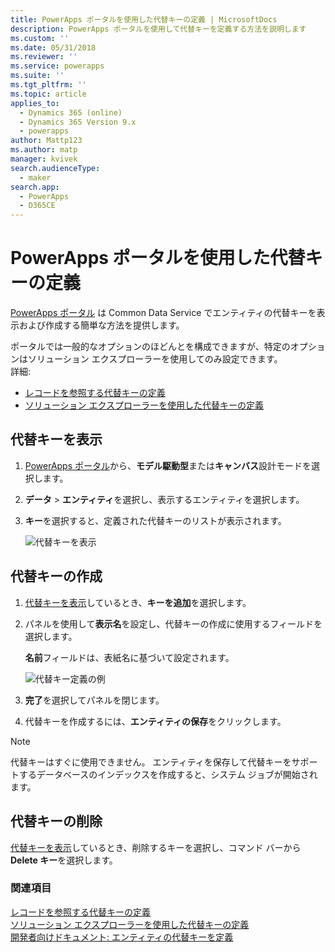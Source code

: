 ```yaml
---
title: PowerApps ポータルを使用した代替キーの定義 | MicrosoftDocs
description: PowerApps ポータルを使用して代替キーを定義する方法を説明します
ms.custom: ''
ms.date: 05/31/2018
ms.reviewer: ''
ms.service: powerapps
ms.suite: ''
ms.tgt_pltfrm: ''
ms.topic: article
applies_to:
  - Dynamics 365 (online)
  - Dynamics 365 Version 9.x
  - powerapps
author: Mattp123
ms.author: matp
manager: kvivek
search.audienceType:
  - maker
search.app:
  - PowerApps
  - D365CE
---
```

# <a name="define-alternate-keys-using-powerapps-portal"></a>PowerApps ポータルを使用した代替キーの定義

[PowerApps ポータル](https://web.powerapps.com/?utm_source=padocs&utm_medium=linkinadoc&utm_campaign=referralsfromdoc) は Common Data Service でエンティティの代替キーを表示および作成する簡単な方法を提供します。

ポータルでは一般的なオプションのほどんとを構成できますが、特定のオプションはソリューション エクスプローラーを使用してのみ設定できます。 <br />詳細: 
- [レコードを参照する代替キーの定義](define-alternate-keys-reference-records.md)
- [ソリューション エクスプローラーを使用した代替キーの定義](define-alternate-keys-solution-explorer.md)

## <a name="view-alternate-keys"></a>代替キーを表示

1. [PowerApps ポータル](https://web.powerapps.com/?utm_source=padocs&utm_medium=linkinadoc&utm_campaign=referralsfromdoc)から、**モデル駆動型**または**キャンバス**設計モードを選択します。
2. **データ** > **エンティティ**を選択し、表示するエンティティを選択します。
3. **キー**を選択すると、定義された代替キーのリストが表示されます。

    ![代替キーを表示](media/view-alternate-keys-portal.png)

## <a name="create-an-alternate-key"></a>代替キーの作成

1. [代替キーを表示](#view-alternate-keys)しているとき、**キーを追加**を選択します。
2. パネルを使用して**表示名**を設定し、代替キーの作成に使用するフィールドを選択します。

    **名前**フィールドは、表紙名に基づいて設定されます。

    ![代替キー定義の例](media/alternate-key-account-number-sic-code.png)

1. **完了**を選択してパネルを閉じます。
2. 代替キーを作成するには、**エンティティの保存**をクリックします。

> [!NOTE]
> 代替キーはすぐに使用できません。 エンティティを保存して代替キーをサポートするデータベースのインデックスを作成すると、システム ジョブが開始されます。

## <a name="delete-an-alternate-key"></a>代替キーの削除

[代替キーを表示](#view-alternate-keys)しているとき、削除するキーを選択し、コマンド バーから **Delete キー**を選択します。

### <a name="see-also"></a>関連項目

[レコードを参照する代替キーの定義](define-alternate-keys-reference-records.md)<br />
[ソリューション エクスプローラーを使用した代替キーの定義](define-alternate-keys-solution-explorer.md)<br />
[開発者向けドキュメント: エンティティの代替キーを定義](/dynamics365/customer-engagement/developer/define-alternate-keys-entity)
